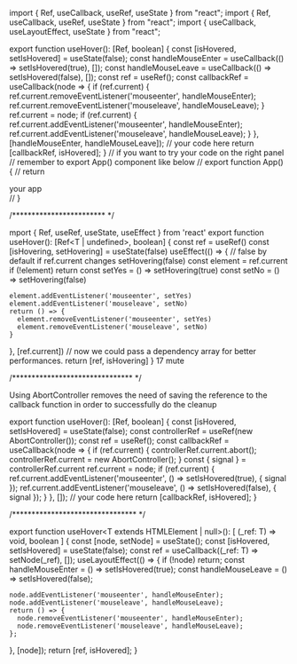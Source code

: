 import { Ref, useCallback, useRef, useState } from "react";
import { Ref, useCallback, useRef, useState } from "react";
import { useCallback, useLayoutEffect, useState } from "react";

export function useHover<T extends HTMLElement>(): [Ref<T>, boolean] {
  const [isHovered, setIsHovered] = useState<boolean>(false);
  const handleMouseEnter = useCallback(() => setIsHovered(true), []);
  const handleMouseLeave = useCallback(() => setIsHovered(false), []);
  const ref = useRef<T>();
  const callbackRef = useCallback(node => {
    if (ref.current) {
      ref.current.removeEventListener('mouseenter', handleMouseEnter);
      ref.current.removeEventListener('mouseleave', handleMouseLeave);
    }
    ref.current = node;
    if (ref.current) {
      ref.current.addEventListener('mouseenter', handleMouseEnter);
      ref.current.addEventListener('mouseleave', handleMouseLeave);
    }
  }, [handleMouseEnter, handleMouseLeave]);
  // your code here
  return [callbackRef, isHovered];
}
// if you want to try your code on the right panel
// remember to export App() component like below
// export function App() {
//   return <div>your app</div>
// }



/************************ */


mport { Ref, useRef, useState, useEffect } from 'react'
export function useHover<T extends HTMLElement>(): [Ref<T | undefined>, boolean] {
  const ref = useRef<T>()
  const [isHovering, setHovering] = useState(false)
  useEffect(() => {
    // false by default if ref.current changes
    setHovering(false)
    const element = ref.current
    if (!element)
      return
    const setYes = () => setHovering(true)
    const setNo = () => setHovering(false)
  
    element.addEventListener('mouseenter', setYes)
    element.addEventListener('mouseleave', setNo)
    return () => {
      element.removeEventListener('mouseenter', setYes)
      element.removeEventListener('mouseleave', setNo)
    }
  }, [ref.current]) // now we could pass a dependency array for better performances.
  return [ref, isHovering]
}
 17
 mute

 /******************************* */

 Using AbortController removes the need of saving the reference to the callback function in order to successfully do the cleanup

export function useHover<T extends HTMLElement>(): [Ref<T>, boolean] {
   const [isHovered, setIsHovered] = useState<boolean>(false);
   const controllerRef = useRef(new AbortController());
  const ref = useRef<T>();
  const callbackRef = useCallback(node => {
    if (ref.current) {
      controllerRef.current.abort();
      controllerRef.current = new AbortController();
    }
    const { signal } = controllerRef.current
    ref.current = node;
    if (ref.current) {
      ref.current.addEventListener('mouseenter', () => setIsHovered(true), { signal });
      ref.current.addEventListener('mouseleave', () => setIsHovered(false), { signal });
    }
  }, []);
  // your code here
  return [callbackRef, isHovered];
}


/******************************** */


export function useHover<T extends HTMLElement | null>(): [
  (_ref: T) => void,
  boolean
] {
  const [node, setNode] = useState<T>();
  const [isHovered, setIsHovered] = useState<boolean>(false);
  const ref = useCallback((_ref: T) => setNode(_ref), []);
  useLayoutEffect(() => {
    if (!node) return;
    const handleMouseEnter = () => setIsHovered(true);
    const handleMouseLeave = () => setIsHovered(false);
    
    node.addEventListener('mouseenter', handleMouseEnter);
    node.addEventListener('mouseleave', handleMouseLeave);
    return () => {
      node.removeEventListener('mouseenter', handleMouseEnter);
      node.removeEventListener('mouseleave', handleMouseLeave);
    };
  }, [node]);
  return [ref, isHovered];
}
